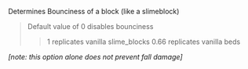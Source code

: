 Determines Bounciness of a block (like a slimeblock)

> Default value of 0 disables bounciness
>> 1 replicates vanilla slime_blocks
>> 0.66 replicates vanilla beds

*[note: this option alone does not prevent fall damage]*
